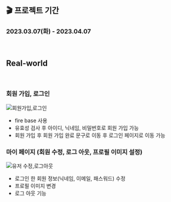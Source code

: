 ## 🎬 프로젝트 기간  
<h3>2023.03.07(화) - 2023.04.07</h3>

<br/>

## Real-world

<br/>

### 회원 가입, 로그인

![회원가입,로그인](https://user-images.githubusercontent.com/97446711/234043720-8fcba876-9cd4-4851-8d22-2cc8cb0c2151.gif)
 * fire base 사용
 * 유효성 검사 후 아이디, 닉네임, 비밀번호로 회원 가입 가능
 * 회원 가입 후 회원 가입 완료 문구로 이동 후 로그인 페이지로 이동 가능


### 마이 페이지 (회원 수정, 로그 아웃, 프로필 이미지 설정)

![유저 수정,로그아웃](https://user-images.githubusercontent.com/97446711/234044808-15fd652c-6cfc-4bad-b5a4-bbf29d153a98.gif)
 * 로그인 한 회원 정보(닉네임, 이메일, 패스워드) 수정
 * 프로필 이미지 변경
 * 로그 아웃 기능





<br/>
